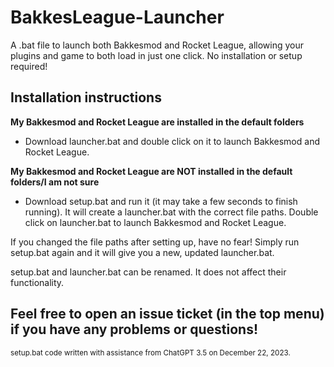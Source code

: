 # BakkesLeague-Launcher
A .bat file to launch both Bakkesmod and Rocket League, allowing your plugins and game to both load in just one click. No installation or setup required!

## Installation instructions
**My Bakkesmod and Rocket League are installed in the default folders**
* Download launcher.bat and double click on it to launch Bakkesmod and Rocket League.

**My Bakkesmod and Rocket League are NOT installed in the default folders/I am not sure**
* Download setup.bat and run it (it may take a few seconds to finish running). It will create a launcher.bat with the correct file paths. Double click on launcher.bat to launch Bakkesmod and Rocket League.

If you changed the file paths after setting up, have no fear! Simply run setup.bat again and it will give you a new, updated launcher.bat.

setup.bat and launcher.bat can be renamed. It does not affect their functionality.
## Feel free to open an issue ticket (in the top menu) if you have any problems or questions!

<sub> setup.bat code written with assistance from ChatGPT 3.5 on December 22, 2023. </sub>